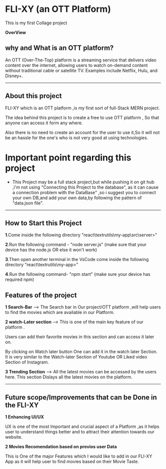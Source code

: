 # FLI-XY (an OTT Platform)

This is my first Collage project

**OverView** 
## why and What is an OTT platform?
An OTT (Over-The-Top) platform is a streaming service that delivers video content over the internet, allowing users to watch on-demand content without traditional cable or satellite TV. Examples include Netflix, Hulu, and Disney+.

---

## About this project
FLI-XY which is an OTT platform ,is my first sort of full-Stack MERN project.

The idea behind this project is to create a free to use OTT platform , So that anyone can access it form any where.

Also there is no need to create an account for the user to use it,So it will not be an hassle for the one's who is not very good at using technologies.

# Important point regarding this project

* This Project  may be a full stack project,but while pushing it on git hub ,i'm not using "Connecting this Project to the database", as it can cause a connection problem with the DataBase" ,so i suggest you to connect your own DB,and add your own data,by following the pattern of "data.json file".

---

## How to Start this Project

**1**.Come inside the following directory "react\textrutils\my-app\src\server>"

**2**.Run the following command -
"node server.js"
(make sure that your device has the node.js OR else it won't work)

**3**.Then open another terminal in the VsCode
come inside the following directory "react\textrutils\my-app>"

**4**.Run the following command-
"npm start"
(make sure your device has required npm)


## Features of the project

**1 Search-Bar** --> The Search bar in Our project/OTT platform ,will help users to find the movies which are available in our Platform.

**2 watch-Later section** --> This is one of the main key feature of our platform .

Users can add their favorite movies in this section and can access it later on.

By clicking on Watch later button One can add it in the watch later Section. It is very similar to the Watch-later Section of Youtube OR Liked video Section of Instagram.

**3 Trending Section** --> All the latest movies can be accessed by the users here. This section Dislays all the latest movies on the platform.

---
## Future scope/Improvements that can be Done in the FLI-XY

**1 Enhancing UI/UX**

UX is one of the most Important and crucial aspect of a Platform ,as it helps user to understand things better and to attract their attention towards our website.

 **2 Movies Recomendation based on previos user Data**

 This is One of the major Features which I would like to add in  our FLI-XY App as it will help user to find movies based on their Movie Taste. 

